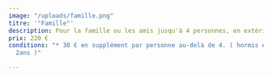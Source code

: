 ```yaml
---
image: "/uploads/famille.png"
titre: '"Famille"'
description: Pour la famille ou les amis jusqu'à 4 personnes, en extérieur ou en studio.
prix: 220 €
conditions: "* 30 € en supplément par personne au-delà de 4. ( hormis enfants jusqu'à
  2ans )"

---
```


